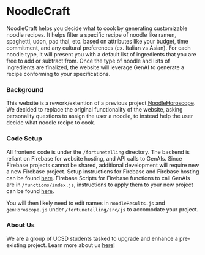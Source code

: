 # NoodleCraft
NoodleCraft helps you decide what to cook by generating customizable noodle recipes. It helps filter a specific recipe of noodle like ramen, spaghetti, udon, pad thai, etc. based on attributes like your budget, time commitment, and any cultural preferences (ex. Italian vs Asian). For each noodle type, it will present you with a default list of ingredients that you are free to add or subtract from. Once the type of noodle and lists of ingredients are finalized, the website will leverage GenAI to generate a recipe conforming to your specifications. 

### Background
This website is a rework/extention of a previous project [NoodleHoroscope](https://github.com/cse110-sp23-group15/cse110-sp23-group15). We decided to replace the original functionality of the website, asking personality questions to assign the user a noodle, to instead help the user decide what noodle recipe to cook. 

### Code Setup
All frontend code is under the `/fortunetelling` directory. The backend is reliant on Firebase for website hosting, and API calls to GenAIs. Since Firebase projects cannot be shared, additional development will require new a new Firebase project. Setup instructions for Firebase and Firebase hosting can be found [here](https://firebase.google.com/docs/hosting/quickstart). Firebase Scripts for Firebase functions to call GenAIs are in `/functions/index.js`, instructions to apply them to your new project can be found [here](https://firebase.google.com/docs/functions).

You will then likely need to edit names in `noodleResults.js` and `genHoroscope.js` under `/fortunetelling/src/js` to accomodate your project.

### About Us
We are a group of UCSD students tasked to upgrade and enhance a pre-existing project. Learn more about us [here](https://noodlecraft.web.app/src/pages/about.html)!


